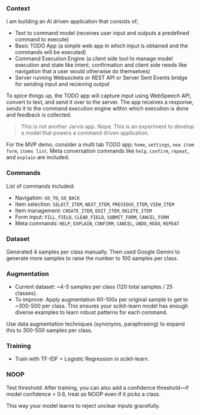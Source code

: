 
### Context
I am building an AI driven application that consists of;
- Text to command model (receives user input and outputs a predefined command to execute)
- Basic TODO App (a simple web app in which input is obtained and the commands will be executed)
- Command Execution Engine (a client side tool to manage model execution and state like intent, confirmation and client side needs like navigation that a user would otherwise do themselves)
- Server running Websockets or REST API or Server Sent Events bridge for sending input and recieving output

To spice things up, the TODO app will capture input using WebSpeech API, convert to text, and send it over to
the server. The app receives a response, sends it to the command execution engine within which execution is done and feedback is collected.

> This is not another Jarvis app. Nope.
> This is an experiment to develop a model that powers a command driven application.

For the MVP demo, consider a multi tab TODO app; `home`, `settings`, `new item form`, `items list`.
Meta conversation commands like `help`, `confirm`, `repeat`, and `explain` are included.

### Commands

List of commands included:

- Navigation: `GO_TO`, `GO_BACK`
- Item selection: `SELECT_ITEM`, `NEXT_ITEM`, `PREVIOUS_ITEM`, `VIEW_ITEM`
- Item management: `CREATE_ITEM`, `EDIT_ITEM`, `DELETE_ITEM`
- Form input: `FILL_FIELD`, `CLEAR_FIELD`, `SUBMIT_FORM`, `CANCEL_FORM`
- Meta commands: `HELP`, `EXPLAIN`, `CONFIRM`, `CANCEL`, `UNDO`, `REDO`, `REPEAT`

### Dataset

Generated 4 samples per class manually. Then used Google Gemini to generate more samples to raise the number to
100 samples per class.

### Augmentation

- Current dataset: ~4-5 samples per class (120 total samples / 25 classes).
- To improve: Apply augmentation 60-100x per original sample to get to ~300-500 per class. 
This ensures your scikit-learn model has enough diverse examples to learn robust patterns for each command.

Use data augmentation techniques (synonyms, paraphrasing) to expand this to 300-500 samples per class.

### Training

- Train with TF-IDF + Logistic Regression in scikit-learn.

### NOOP

Test threshold: After training, you can also add a confidence threshold—if model confidence < 0.6, treat as NOOP even if it picks a class.

This way your model learns to reject unclear inputs gracefully.